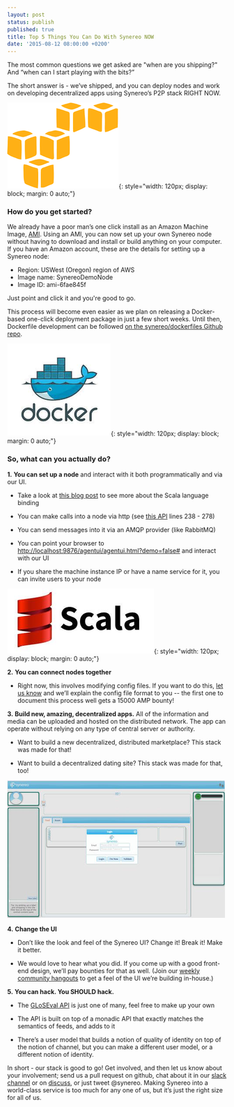 ```yaml
---
layout: post
status: publish
published: true
title: Top 5 Things You Can Do With Synereo NOW
date: '2015-08-12 08:00:00 +0200'
---
```

The most common questions we get asked are "when are you shipping?" And “when can I start playing with the bits?”

The short answer is - we’ve shipped, and you can deploy nodes and work on developing decentralized apps using Synereo’s P2P stack RIGHT NOW. 

![image alt text](/img/uploads/aws.png){: style="width: 120px; display: block; margin: 0 auto;"}

### How do you get started?

We already have a poor man’s one click install as an Amazon Machine Image, [AMI](http://docs.aws.amazon.com/AWSEC2/latest/UserGuide/AMIs.html). Using an AMI, you can now set up your own Synereo node without having to download and install or build anything on your computer. If you have an Amazon account, these are the details for setting up a Synereo node:

* Region: USWest (Oregon) region of AWS
* Image name: SynereoDemoNode
* Image ID: ami-6fae845f

Just point and click it and you're good to go.

This process will become even easier as we plan on releasing a Docker-based one-click deployment package in just a few short weeks. Until then, Dockerfile development can be followed [on the synereo/dockerfiles Github repo](http://github.com/synereo/dockerfiles).

![image alt text](/img/uploads/docker.jpg){: style="width: 120px; display: block; margin: 0 auto;"}

### So, what can you actually do?

**1.** **You can set up a node** and interact with it both programmatically and via our UI.

* Take a look at [this blog post](http://blog.synereo.com/2015/03/17/specialk-kvdb/) to see more about the Scala language binding

* You can make calls into a node via http (see [this API](https://github.com/synereo/gloseval/blob/master/src/main/scala/com/biosimilarity/evaluator/spray/EvaluatorService.scala) lines 238 - 278)

* You can send messages into it via an AMQP provider (like RabbitMQ)

* You can point your browser to [http://localhost:9876/agentui/agentui.html?demo=false#](http://localhost:9876/agentui/agentui.html?demo=false#) and interact with our UI

* If you share the machine instance IP or have a name service for it, you can invite users to your node

![image alt text](/img/uploads/scala.jpg){: style="width: 120px; display: block; margin: 0 auto;"}

**2.** **You can connect nodes together**

* Right now, this involves modifying config files. If you want to do this, [let us know](http://slack.synereo.com) and we’ll explain the config file format to you -- the first one to document this process well gets a 15000 AMP bounty!

**3.** **Build new, amazing, decentralized apps.** All of the information and media can be uploaded and hosted on the distributed network. The app can operate without relying on any type of central server or authority.

* Want to build a new decentralized, distributed marketplace? This stack was made for that!

* Want to build a decentralized dating site? This stack was made for that, too!

![image alt text](/img/uploads/gui.jpg)

**4.** **Change the UI**

* Don’t like the look and feel of the Synereo UI? Change it! Break it! Make it better.

* We would love to hear what you did. If you come up with a good front-end design, we’ll pay bounties for that as well. (Join our [weekly community hangouts](https://www.facebook.com/events/842771732478375/) to get a feel of the UI we’re building in-house.)

**5.** **You can hack. You SHOULD hack.**

* The [GLoSEval API](https://github.com/synereo/gloseval) is just one of many, feel free to make up your own

* The API is built on top of a monadic API that exactly matches the semantics of feeds, and adds to it

* There’s a user model that builds a notion of quality of identity on top of the notion of channel, but you can make a different user model, or a different notion of identity.

In short - our stack is good to go! Get involved, and then let us know about your involvement; send us a pull request on github, chat about it in our [slack channel](http://synereonet.slack.com) or on [discuss](http://discuss.synereo.com), or just tweet @synereo. Making Synereo into a world-class service is too much for any one of us, but it’s just the right size for all of us.

